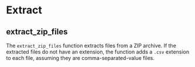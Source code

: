 # Extract

## extract_zip_files
The `extract_zip_files` function extracts files from a ZIP archive. If the extracted files do not have an extension, the function adds a `.csv` extension to each file, assuming they are comma-separated-value files.